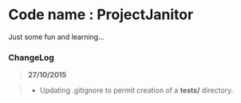 # Code name : ProjectJanitor

Just some fun and learning...

### ChangeLog

>**27/10/2015**

> - Updating .gitignore to permit creation of a **tests/** directory.
